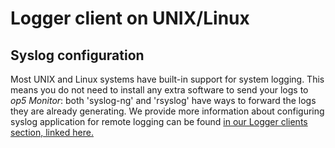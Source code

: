 # Logger client on UNIX/Linux

## Syslog configuration

Most UNIX and Linux systems have built-in support for system logging. This means you do not need to install any extra software to send your logs to *op5 Monitor*: both 'syslog-ng' and 'rsyslog' have ways to forward the logs they are already generating. We provide more information about configuring syslog application for remote logging can be found [in our Logger clients section, linked here.](Configuring_remote_logging_on_Unix)
